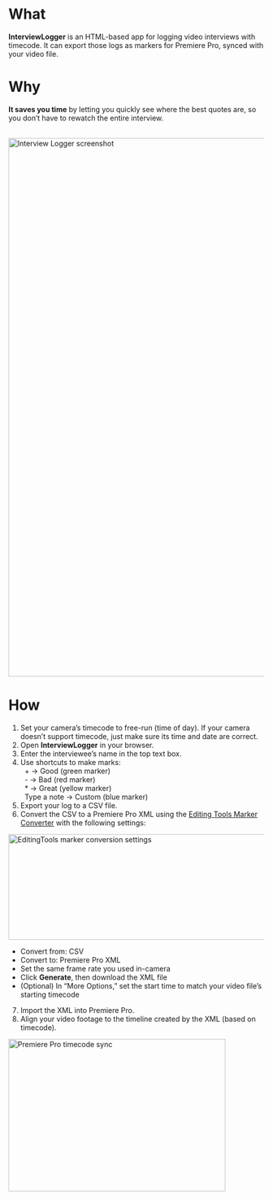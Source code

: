 <h1>What</h1>
<p><b>InterviewLogger</b> is an HTML-based app for logging video interviews with timecode. It can export those logs as markers for Premiere Pro, synced with your video file.</p>

<h1>Why</h1>
<p><b>It saves you time</b> by letting you quickly see where the best quotes are, so you don’t have to rewatch the entire interview.</p>

<br>

<img width="1911" height="1060" alt="Interview Logger screenshot" src="https://github.com/user-attachments/assets/0c0f4b3f-290c-4c17-9063-d622a4c95ac6" />

<h1>How</h1> 
<ol>
  <li>Set your camera’s timecode to free-run (time of day). If your camera doesn’t support timecode, just make sure its time and date are correct.</li>
  <li>Open <b>InterviewLogger</b> in your browser.</li>
  <li>Enter the interviewee’s name in the top text box.</li>
  <li>Use shortcuts to make marks:<br>
    &nbsp;&nbsp;+ → Good (green marker)<br>
    &nbsp;&nbsp;- → Bad (red marker)<br>
    &nbsp;&nbsp;* → Great (yellow marker)<br>
    &nbsp;&nbsp;Type a note → Custom (blue marker)
  </li>
  <li>Export your log to a CSV file.</li>
  <li>Convert the CSV to a Premiere Pro XML using the <a href="https://editingtools.io/marker/" target="_blank">Editing Tools Marker Converter</a> with the following settings:</li>
</ol>

<img width="704" height="208" alt="EditingTools marker conversion settings" src="https://github.com/user-attachments/assets/6d410bb2-4f81-4f35-9a56-0f82ae26b7b6" />

<ul>
  <li>Convert from: CSV</li>
  <li>Convert to: Premiere Pro XML</li>
  <li>Set the same frame rate you used in-camera</li>
  <li>Click <b>Generate</b>, then download the XML file</li>
  <li>(Optional) In “More Options,” set the start time to match your video file’s starting timecode</li>
</ul>

<ol start="7">
  <li>Import the XML into Premiere Pro.</li>
  <li>Align your video footage to the timeline created by the XML (based on timecode).</li>
</ol>

<img width="427" height="300" alt="Premiere Pro timecode sync" src="https://github.com/user-attachments/assets/c0757f4b-5a54-410b-9007-8c0751ec6b89" />
